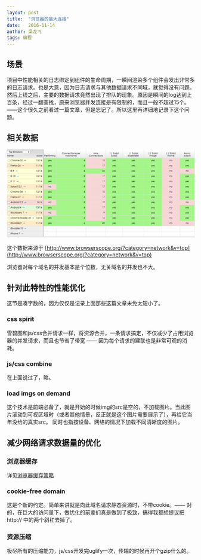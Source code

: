 ```yaml
---
layout: post
title:  "浏览器的最大连接"
date:   2016-11-14
author: 梁龙飞
tags: 编程
---
```


## 场景

项目中性能相关的日志绑定到组件的生命周期，一瞬间渲染多个组件会发出非常多的日志请求。也是大意，因为日志请求与其他数据请求不同域，就觉得没有问题。然后上线之后，主要的数据请求竟然出现了排队的现象。原因是瞬间的log达到上百条，经过一翻查找，原来浏览器并发连接是有限制的，而且一般不超过15个。——这个很久之前看过一篇文章，但是忘记了。所以这里再详细地记录下这个问题。


## 相关数据

<img src="/image/ua_connections.png" >

这个数据来源于 [http://www.browserscope.org/?category=network&v=top](http://www.browserscope.org/?category=network&v=top)

浏览器对每个域名的并发基本是个位数，无关域名的并发也不大。

## 针对此特性的性能优化

这节是凑字数的，因为仅仅是记录上面那些这篇文章未免太短小了。

### css spirit

雪碧图和js/css合并请求一样，将资源合并，一条请求搞定，不仅减少了占用浏览器的并发请求，而且也节省了带宽 —— 因为每个请求的建联也是非常可观的消耗。

### js/css combine

在上面说过了，略。

### load imgs on demand

这个技术是前端必备了，就是开始的时候img的src是空的，不加载图片。当此图片滚动到可视区域时（或者其他情景，反正就是这个图片需要展示了），再给它当年没给的真实src。
同时也指按设备、网络的情况下加载不同清晰度的图片。

## 减少网络请求数据量的优化

### 浏览器缓存

详见[浏览器缓存策略](/2016/11/04/cache-control.html)

### cookie-free domain

这是个新的约定。简单来讲就是向此域名请求静态资源时，不带cookie。—— 对的，在巨大的访问量下，做优化的前辈们真是做到了极致，搞得我都想提议把 http:// 中的两个斜杠去掉了。

### 资源压缩

极尽所有的压缩能力，js/css开发完uglify一次，传输的时候再开个gzip什么的。